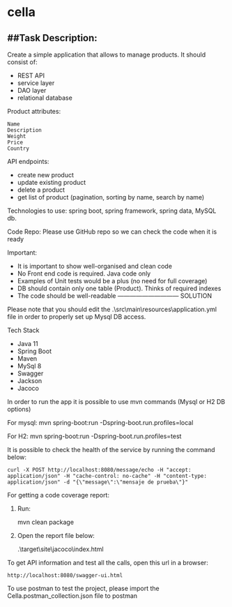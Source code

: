 # cella

##Task Description:
---------------------
Create a simple application that allows to manage products.
It should consist of:

- REST API
- service layer
- DAO layer
- relational database

Product attributes:

    Name
    Description
    Weight
    Price
    Country


API endpoints:
- create new product
- update existing product
- delete a product
- get list of product (pagination, sorting by name, search by name)

Technologies to use: spring boot, spring framework, spring data, MySQL db.

Code Repo: Please use GitHub repo so we can check the code when it is ready

Important:
- It is important to show well-organised and clean code
- No Front end code is required. Java code only
- Examples of Unit tests would be a plus (no need for full coverage)
- DB should contain only one table (Product). Thinks of required indexes
- The code should be well-readable
——————————
SOLUTION

Please note that you should edit the .\src\main\resources\application.yml file in order
to properly set up Mysql DB access.

Tech Stack
- Java 11
- Spring Boot
- Maven
- MySql 8
- Swagger
- Jackson
- Jacoco

In order to run the app it is possible to use mvn commands (Mysql or H2 DB options)
   
For mysql:
    mvn spring-boot:run -Dspring-boot.run.profiles=local

For H2:
    mvn spring-boot:run -Dspring-boot.run.profiles=test

It is possible to check the health of the service by running the command below:

    curl -X POST http://localhost:8080/message/echo -H "accept: application/json" -H "cache-control: no-cache" -H "content-type: application/json" -d "{\"message\":\"mensaje de prueba\"}"

For getting a code coverage report:

1) Run:

   mvn clean package

2) Open the report file below:

   .\target\site\jacoco\index.html

To get API information and test all the calls, open this url in a browser:

    http://localhost:8080/swagger-ui.html

To use postman to test the project, please import the Cella.postman_collection.json file to postman
